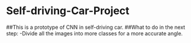 # Self-driving-Car-Project
##This is a prototype of CNN in self-driving car.
##What to do in the next step:
-Divide all the images into more classes for a more accurate angle.
